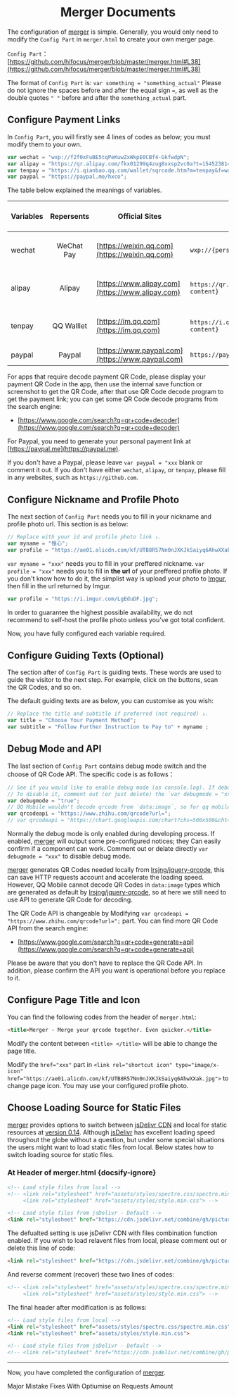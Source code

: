 <h1 align="center">Merger Documents</h1>

The configuration of [merger](https://github.com/hifocus/merger) is simple. Generally, you would only need to modify the `Config Part` in `merger.html` to create your own merger page.

`Config Part`：[https://github.com/hifocus/merger/blob/master/merger.html#L38](https://github.com/hifocus/merger/blob/master/merger.html#L38)


The format of `Config Part` is: `var something = "something_actual"` Please do not ignore the spaces before and after the equal sign `=`, as well as the double quotes `" "` before and after the `something_actual` part.

## Configure Payment Links

In `Config Part`, you will firstly see 4 lines of codes as below; you must modify them to your own.

```javascript
var wechat = "wxp://f2f0xFuBE5tqPeKuwZxWkpE0CBf4-GkfwdpN";
var alipay = "https://qr.alipay.com/fkx01299q4zug8xxsp2vc0a?t=1545238142543";
var tenpay = "https://i.qianbao.qq.com/wallet/sqrcode.htm?m=tenpay&f=wallet&a=1&ac=26E3D12F23952F04A9553D36B31F18BC3AEA141B073F9DD9BC3747C823819645&u=1031092401&n=惶心";
var paypal = "https://paypal.me/hxco";
```

The table below explained the meanings of variables.

| Variables   |       Repersents        | Official Sites                                         | Link Styles           | Method to Get the Link   |
| ------ | :---------------: | ------------------------------------------------ | ------------------------------------------------- | -------------- |
| wechat |  WeChat Pay  | [https://weixin.qq.com](https://weixin.qq.com)   | `wxp://{personalised-content}`                    | Decode Payment QR Code |
| alipay |  Alipay  | [https://www.alipay.com](https://www.alipay.com) | `https://qr.alipay.com/{personalised-content}`    | Decode Payment QR Code |
| tenpay | QQ Walllet | [https://im.qq.com](https://im.qq.com)           | `https://i.qianbao.qq.com/{personalised-content}` | Decode Payment QR Code |
| paypal |   Paypal   | [https://www.paypal.com](https://www.paypal.com) | `https://paypal.me/{username}`                    | From Website     |

For apps that require decode payment QR Code, please display your payment QR Code in the app, then use the internal save function or screenshot to get the QR Code, after that use QR Code decode program to get the payment link; you can get some QR Code decode programs from the search engine:

- [https://www.google.com/search?q=qr+code+decoder](https://www.google.com/search?q=qr+code+decoder)

For Paypal, you need to generate your personal payment link at [https://paypal.me](https://paypal.me).

If you don't have a Paypal, please leave `var paypal = "xxx` blank or comment it out.
If you don't have either `wechat`, `alipay`, or `tenpay`, please fill in any websites, such as `https://github.com`.

## Configure Nickname and Profile Photo

The next section of `Config Part` needs you to fill in your nickname and profile photo url. This section is as below:

```javascript
// Replace with your id and profile photo link ↓.
var myname = "惶心";
var profile = "https://ae01.alicdn.com/kf/UTB8R57Nn0nJXKJkSaiyq6AhwXXak.jpg";
```

`var myname = "xxx"` needs you to fill in your preffered nickname.
`var profile = "xxx"` needs you to fill in **the url** of your preffered profile photo. If you don't know how to do it, the simplist way is upload your photo to [Imgur](https://imgur.com), then fill in the url returned by Imgur.

```javascript
var profile = "https://i.imgur.com/LgEduDF.jpg";
```

In order to guarantee the highest possible availability, we do not recommend to self-host the profile photo unless you've got total confident.

Now, you have fully configured each variable required.

## Configure Guiding Texts (Optional)

The section after of `Config Part` is guiding texts. These words are used to guide the visitor to the next step. For example, click on the buttons, scan the QR Codes, and so on.

The default guiding texts are as below, you can customise as you wish:

```javascript
// Replace the title and subtitle if preferred (not required) ↓.
var title = "Choose Your Payment Method";
var subtitle = "Follow Further Instruction to Pay to" + myname ;
```

## Debug Mode and API

The last section of `Config Part` contains debug mode switch and the choose of QR Code API. The specific code is as follows：

```javascript
// See if you would like to enable debug mode (as console.log). If debug mode is disabled, the console will be cleared.
// To disable it, comment out (or just delete) the `var debugmode = "xxx" part` ↓.
var debugmode = "true";
// QQ Mobile wouldn't decode qrcode from `data:image`, so for qq mobile only speical qrcode that generate from qrcode api is required.
var qrcodeapi = "https://www.zhihu.com/qrcode?url=";
// var qrcodeapi = "https://chart.googleapis.com/chart?chs=500x500&cht=qr&chld=L|1&choe=UTF-8&chl="; // Inaccessible in China. Backup use only.
```

Normally the debug mode is only enabled during developing process. If enabled, [merger](https://github.com/hifocus/merger) will output some pre-configured notices; they Can easily confirm if a component can work. Comment out or delate directly `var debugmode = "xxx"` to disable debug mode.

[merger](https://github.com/hifocus/merger) generates QR Codes needed locally from [lrsjng/jquery-qrcode](https://github.com/lrsjng/jquery-qrcode), this can save HTTP requests account and accelerate the loading speed. However, QQ Mobile cannot decode QR Codes in `data:image` types which are generated as default by [lrsjng/jquery-qrcode](https://github.com/lrsjng/jquery-qrcode), so at here we still need to use API to generate QR Code for decoding.

The QR Code API is changeable by Modifying `var qrcodeapi = "https://www.zhihu.com/qrcode?url=";` part. You can find more QR Code API from the search engine:
- [https://www.google.com/search?q=qr+code+generate+api](https://www.google.com/search?q=qr+code+generate+api)

Please be aware that you don't have to replace the QR Code API. In addition, please confirm the API you want is operational before you replace to it.

## Configure Page Title and Icon

You can find the following codes from the header of `merger.html`:

```html
<title>Merger - Merge your qrcode together. Even quicker.</title>
```

Modify the content between `<title> </title>` will be able to change the page title.

Modify the `href="xxx"` part in `<link rel="shortcut icon" type="image/x-icon" href="https://ae01.alicdn.com/kf/UTB8R57Nn0nJXKJkSaiyq6AhwXXak.jpg">` to change page icon. You may use your configured profile photo.

## Choose Loading Source for Static Files

[merger](https://github.com/hifocus/merger) provides options to switch between [jsDelivr CDN](https://www.jsdelivr.com) and local for static resources at [version 0.14](https://github.com/hifocus/merger/releases/tag/0.14). Although [jsDelivr](https://www.jsdelivr.com) has excellent loading speed throughout the globe without a question, but under some special situations the users might want to load static files from local. Below states how to switch loading source for static files.

### At Header of merger.html {docsify-ignore}

```html
<!-- Load style files from local -->
<!-- <link rel="stylesheet" href="assets/styles/spectre.css/spectre.min.css">
     <link rel="stylesheet" href="assets/styles/style.min.css"> -->

<!-- Load style files from jsDelivr - Default -->
<link rel="stylesheet" href="https://cdn.jsdelivr.net/combine/gh/picturepan2/spectre@0.5.7/dist/spectre.min.css,gh/hifocus/merger@0.14/assets/styles/style.min.css"/>
```
The defualted setting is use jsDelivr CDN with files combination function enabled. If you wish to load relavent files from local, please comment out or delete this line of code:

```html
<link rel="stylesheet" href="https://cdn.jsdelivr.net/combine/gh/picturepan2/spectre@0.5.7/dist/spectre.min.css,gh/hifocus/merger@0.14/assets/styles/style.min.css"/>
```

And reverse comment (recover) these two lines of codes:

```html
<!-- <link rel="stylesheet" href="assets/styles/spectre.css/spectre.min.css">
     <link rel="stylesheet" href="assets/styles/style.min.css"> -->
```

The final header after modification is as follows:

```html
<!-- Load style files from local -->
<link rel="stylesheet" href="assets/styles/spectre.css/spectre.min.css">
<link rel="stylesheet" href="assets/styles/style.min.css">

<!-- Load style files from jsDelivr - Default -->
<!-- <link rel="stylesheet" href="https://cdn.jsdelivr.net/combine/gh/picturepan2/spectre@0.5.7/dist/spectre.min.css,gh/hifocus/merger@0.14/assets/styles/style.min.css"/> -->
```

---

Now, you have completed the configuration of [merger](https://github.com/hifocus/merger).

Major Mistake Fixes With Optiumise on Requests Amount

